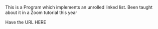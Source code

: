 This is a Program which implements an unrolled linked list.   Been taught about it in a Zoom tutorial this year

Have the URL HERE